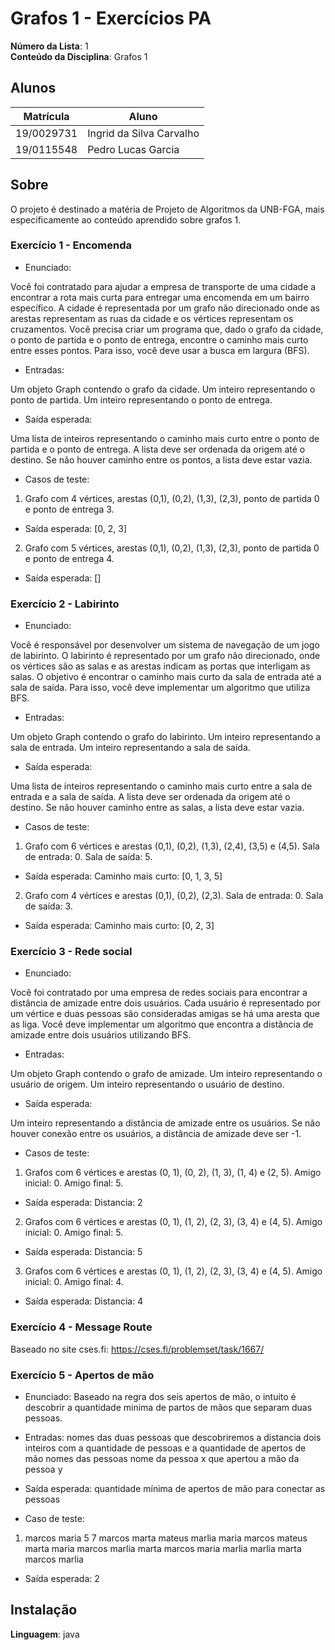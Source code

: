# Grafos 1 - Exercícios PA

**Número da Lista**: 1<br>
**Conteúdo da Disciplina**: Grafos 1<br>

## Alunos
|Matrícula | Aluno |
| -- | -- |
| 19/0029731  |  Ingrid da Silva Carvalho |
| 19/0115548  |  Pedro Lucas Garcia |

## Sobre 
O projeto é destinado a matéria de Projeto de Algoritmos da UNB-FGA, mais especificamente ao conteúdo aprendido sobre grafos 1.

### Exercício 1 - Encomenda
- Enunciado:

Você foi contratado para ajudar a empresa de transporte de uma cidade a encontrar a rota mais curta para entregar uma encomenda em um bairro específico. A cidade é representada por um grafo não direcionado onde as arestas representam as ruas da cidade e os vértices representam os cruzamentos. Você precisa criar um programa que, dado o grafo da cidade, o ponto de partida e o ponto de entrega, encontre o caminho mais curto entre esses pontos. Para isso, você deve usar a busca em largura (BFS).

- Entradas:

Um objeto Graph contendo o grafo da cidade.
Um inteiro representando o ponto de partida.
Um inteiro representando o ponto de entrega.

- Saída esperada:

Uma lista de inteiros representando o caminho mais curto entre o ponto de partida e o ponto de entrega. A lista deve ser ordenada da origem até o destino. Se não houver caminho entre os pontos, a lista deve estar vazia.
 
- Casos de teste:
1. Grafo com 4 vértices, arestas (0,1), (0,2), (1,3), (2,3), ponto de partida 0 e ponto de entrega 3.
- Saída esperada: [0, 2, 3]

2. Grafo com 5 vértices, arestas (0,1), (0,2), (1,3), (2,3), ponto de partida 0 e ponto de entrega 4.
- Saída esperada: []

### Exercício 2 - Labirinto
- Enunciado: 

Você é responsável por desenvolver um sistema de navegação de um jogo de labirinto. O labirinto é representado por um grafo não direcionado, onde os vértices são as salas e as arestas indicam as portas que interligam as salas. O objetivo é encontrar o caminho mais curto da sala de entrada até a sala de saída. Para isso, você deve implementar um algoritmo que utiliza BFS.

- Entradas:

Um objeto Graph contendo o grafo do labirinto.
Um inteiro representando a sala de entrada.
Um inteiro representando a sala de saída.

- Saída esperada:

Uma lista de inteiros representando o caminho mais curto entre a sala de entrada e a sala de saída. A lista deve ser ordenada da origem até o destino. Se não houver caminho entre as salas, a lista deve estar vazia.

- Casos de teste:
1. Grafo com 6 vértices e arestas (0,1), (0,2), (1,3), (2,4), (3,5) e (4,5). Sala de entrada: 0. Sala de saída: 5.
- Saída esperada:
Caminho mais curto: [0, 1, 3, 5]

2. Grafo com 4 vértices e arestas (0,1), (0,2), (2,3). Sala de entrada: 0. Sala de saída: 3.
- Saída esperada:
Caminho mais curto: [0, 2, 3]

### Exercício 3 - Rede social
- Enunciado: 

Você foi contratado por uma empresa de redes sociais para encontrar a distância de amizade entre dois usuários. Cada usuário é representado por um vértice e duas pessoas são consideradas amigas se há uma aresta que as liga. Você deve implementar um algoritmo que encontra a distância de amizade entre dois usuários utilizando BFS.

- Entradas:

Um objeto Graph contendo o grafo de amizade.
Um inteiro representando o usuário de origem.
Um inteiro representando o usuário de destino.

- Saída esperada:

Um inteiro representando a distância de amizade entre os usuários. Se não houver conexão entre os usuários, a distância de amizade deve ser -1.

- Casos de teste:
1. Grafos com 6 vértices e arestas (0, 1), (0, 2), (1, 3), (1, 4) e (2, 5). Amigo inicial: 0. Amigo final: 5.
- Saída esperada:
Distancia: 2

2. Grafos com 6 vértices e arestas (0, 1), (1, 2), (2, 3), (3, 4) e (4, 5). Amigo inicial: 0. Amigo final: 5.
- Saída esperada:
Distancia: 5

3. Grafos com 6 vértices e arestas (0, 1), (1, 2), (2, 3), (3, 4) e (4, 5). Amigo inicial: 0. Amigo final: 4.
- Saída esperada:
Distancia: 4

### Exercício 4 - Message Route
Baseado no site cses.fi: 
https://cses.fi/problemset/task/1667/

### Exercício 5 - Apertos de mão
- Enunciado:
Baseado na regra dos seis apertos de mão, o intuito é descobrir a quantidade minima de partos de mãos que separam duas pessoas.

- Entradas:
nomes das duas pessoas que descobriremos a distancia
dois inteiros com a quantidade de pessoas e a quantidade de apertos de mão
nomes das pessoas
nome da pessoa x que apertou a mão da pessoa y

- Saída esperada:
quantidade mínima de apertos de mão para conectar as pessoas

- Caso de teste:
1. marcos maria
5 7
marcos
marta
mateus
marlia
maria
marcos mateus
marta maria
marcos marlia
marta marcos
maria marlia
marlia marta
marcos marlia

- Saída esperada:
2

## Instalação 
**Linguagem**: java<br>





